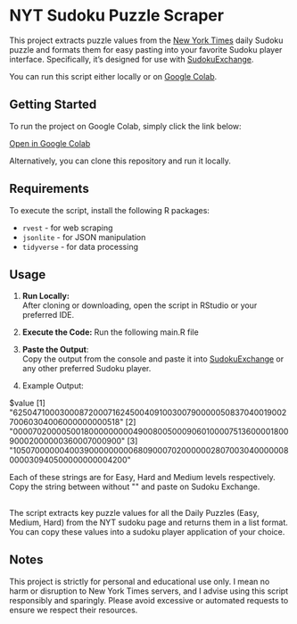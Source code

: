 
# NYT Sudoku Puzzle Scraper

This project extracts puzzle values from the [New York Times](https://www.nytimes.com/puzzles/sudoku) daily Sudoku puzzle and formats them for easy pasting into your favorite Sudoku player interface. Specifically, it’s designed for use with [SudokuExchange](https://sudokuexchange.com). 

You can run this script either locally or on [Google Colab](https://colab.research.google.com/drive/1JqdtMlf2ikDhCLXVxnU2c-yK6JJTI669?usp=sharing).

## Getting Started

To run the project on Google Colab, simply click the link below:

[Open in Google Colab](https://colab.research.google.com/drive/1JqdtMlf2ikDhCLXVxnU2c-yK6JJTI669?usp=sharing)

Alternatively, you can clone this repository and run it locally.

## Requirements

To execute the script, install the following R packages:

- `rvest` - for web scraping
- `jsonlite` - for JSON manipulation
- `tidyverse` - for data processing



## Usage

1. **Run Locally:**  
   After cloning or downloading, open the script in RStudio or your preferred IDE.

2. **Execute the Code:**
   Run the following main.R file 


3. **Paste the Output**:  
   Copy the output from the console and paste it into [SudokuExchange](https://sudokuexchange.com) or any other preferred Sudoku player.

4. Example Output:

$value
[1] "625047100030008720007162450040910030079000005083704001900270060304006000000000518" 
[2] "000070200005001800000000049008005000906010000751360000180090002000000360007000900" 
[3] "105070000004003900000000068090007020000002807003040000008000030940500000000004200"  

Each of these strings are for Easy, Hard and Medium levels respectively. Copy the string between without "" and paste on Sudoku Exchange. 


## 
The script extracts key puzzle values for all the Daily Puzzles (Easy, Medium, Hard) from the NYT sudoku page and returns them in a list format. You can copy these values into a sudoku player application of your choice.

## Notes

This project is strictly for personal and educational use only. I mean no harm or disruption to New York Times servers, and I advise using this script responsibly and sparingly. Please avoid excessive or automated requests to ensure we respect their resources.

